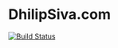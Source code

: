 DhilipSiva.com
==============

[![Build Status](https://travis-ci.org/dhilipsiva/dhilipsiva.com.png)](https://travis-ci.org/dhilipsiva/dhilipsiva.com.png)
